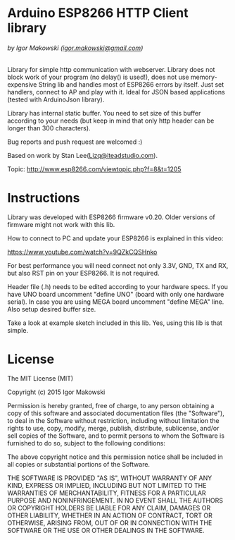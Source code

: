 # Arduino ESP8266 HTTP Client library #
###### by Igor Makowski (igor.makowski@gmail.com)

Library for simple http communication with webserver. Library does not block
work of your program (no delay() is used!), does not use memory-expensive
String lib and handles most of ESP8266 errors by itself.
Just set handlers, connect to AP and play with it. Ideal for JSON based
applications (tested with ArduinoJson library).

Library has internal static buffer. You need to set size of this buffer
according to your needs (but keep in mind that only http header can be 
longer than 300 characters).

Bug reports and push request are welcomed :)

Based on work by Stan Lee(Lizq@iteadstudio.com).

Topic:
http://www.esp8266.com/viewtopic.php?f=8&t=1205

# Instructions #

Library was developed with ESP8266 firmware v0.20. Older versions of firmware
might not work with this lib.  

How to connect to PC and update your ESP8266 is explained in this video: 

https://www.youtube.com/watch?v=9QZkCQSHnko

For best performance you will need connect not only 3.3V, GND, TX and RX, but
also RST pin on your ESP8266. It is not required.

Header file (.h) needs to be edited according to your hardware specs. If you have UNO board uncomment "define UNO" (board with only one hardware serial). In case you are using MEGA board uncomment "define MEGA" line. Also setup desired buffer size.

Take a look at example sketch included in this lib. Yes, using this lib is that simple.

	
# License #
The MIT License (MIT)

Copyright (c) 2015 Igor Makowski

Permission is hereby granted, free of charge, to any person obtaining a copy
of this software and associated documentation files (the "Software"), to deal
in the Software without restriction, including without limitation the rights
to use, copy, modify, merge, publish, distribute, sublicense, and/or sell
copies of the Software, and to permit persons to whom the Software is
furnished to do so, subject to the following conditions:

The above copyright notice and this permission notice shall be included in
all copies or substantial portions of the Software.

THE SOFTWARE IS PROVIDED "AS IS", WITHOUT WARRANTY OF ANY KIND, EXPRESS OR
IMPLIED, INCLUDING BUT NOT LIMITED TO THE WARRANTIES OF MERCHANTABILITY,
FITNESS FOR A PARTICULAR PURPOSE AND NONINFRINGEMENT. IN NO EVENT SHALL THE
AUTHORS OR COPYRIGHT HOLDERS BE LIABLE FOR ANY CLAIM, DAMAGES OR OTHER
LIABILITY, WHETHER IN AN ACTION OF CONTRACT, TORT OR OTHERWISE, ARISING FROM,
OUT OF OR IN CONNECTION WITH THE SOFTWARE OR THE USE OR OTHER DEALINGS IN
THE SOFTWARE.





